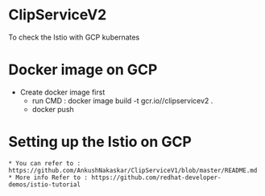 # ClipServiceV2

To check the Istio with GCP kubernates 

# Docker image on GCP  #
   * Create docker image first
      * run CMD : docker image build -t gcr.io/<projectId>/clipservicev2 .
      * docker push <imageName>
# Setting up the Istio on GCP  #
    * You can refer to : https://github.com/AnkushNakaskar/ClipServiceV1/blob/master/README.md
    * More info Refer to : https://github.com/redhat-developer-demos/istio-tutorial

~~~~__~~~~
